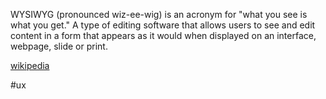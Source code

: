 WYSIWYG (pronounced wiz-ee-wig) is an acronym for "what you see is what you get."
A type of editing software that allows users to see and edit content in a form that appears as it would when displayed on an interface, webpage, slide or print. 

[wikipedia](https://en.wikipedia.org/wiki/WYSIWYG) 

#ux
